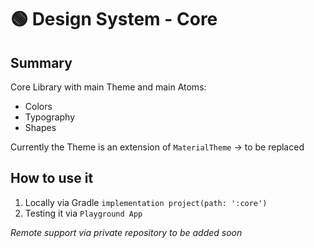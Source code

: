 # 🟢 Design System - Core

## Summary

Core Library with main Theme and main Atoms:
- Colors
- Typography
- Shapes

Currently the Theme is an extension of `MaterialTheme` -> to be replaced

## How to use it

1. Locally via Gradle `implementation project(path: ':core')`
2. Testing it via `Playground App`

*Remote support via private repository to be added soon*
